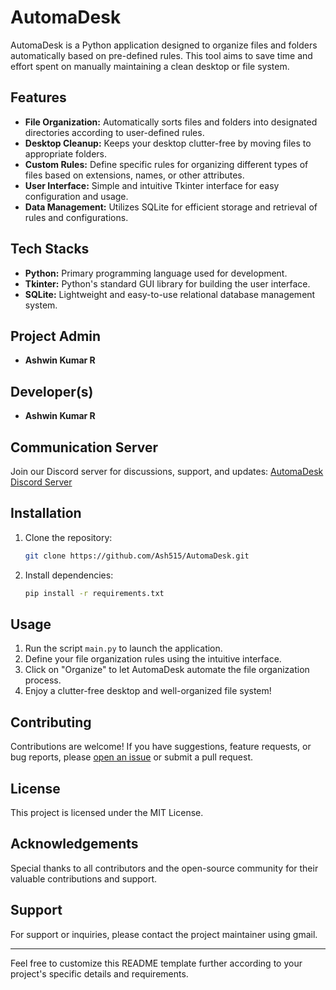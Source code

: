 # AutomaDesk

AutomaDesk is a Python application designed to organize files and folders automatically based on pre-defined rules. This tool aims to save time and effort spent on manually maintaining a clean desktop or file system.

## Features

- **File Organization:** Automatically sorts files and folders into designated directories according to user-defined rules.
- **Desktop Cleanup:** Keeps your desktop clutter-free by moving files to appropriate folders.
- **Custom Rules:** Define specific rules for organizing different types of files based on extensions, names, or other attributes.
- **User Interface:** Simple and intuitive Tkinter interface for easy configuration and usage.
- **Data Management:** Utilizes SQLite for efficient storage and retrieval of rules and configurations.

## Tech Stacks

- **Python:** Primary programming language used for development.
- **Tkinter:** Python's standard GUI library for building the user interface.
- **SQLite:** Lightweight and easy-to-use relational database management system.

## Project Admin

- **Ashwin Kumar R**

## Developer(s)

- **Ashwin Kumar R**

## Communication Server

Join our Discord server for discussions, support, and updates: [AutomaDesk Discord Server](https://discord.gg/XsYcNdFm46)

## Installation

1. Clone the repository:

    ```bash
    git clone https://github.com/Ash515/AutomaDesk.git
    ```

2. Install dependencies:

    ```bash
    pip install -r requirements.txt
    ```

## Usage

1. Run the script `main.py` to launch the application.
2. Define your file organization rules using the intuitive interface.
3. Click on "Organize" to let AutomaDesk automate the file organization process.
4. Enjoy a clutter-free desktop and well-organized file system!

## Contributing

Contributions are welcome! If you have suggestions, feature requests, or bug reports, please [open an issue](https://github.com/Ash515/AutomaDesk/issues) or submit a pull request.

## License

This project is licensed under the MIT License. 

## Acknowledgements

Special thanks to all contributors and the open-source community for their valuable contributions and support.

## Support

For support or inquiries, please contact the project maintainer using gmail.

---

Feel free to customize this README template further according to your project's specific details and requirements.
